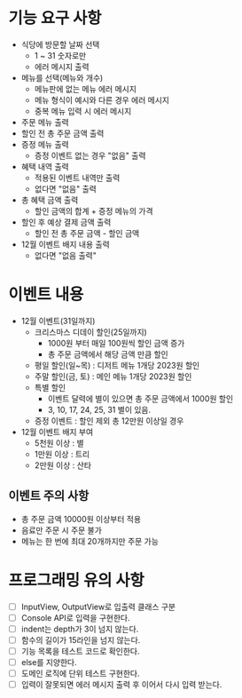 # 기능 요구 사항
- 식당에 방문할 날짜 선택
  - 1 ~ 31 숫자로만
  - 에러 메시지 출력
- 메뉴를 선택(메뉴와 개수)
  - 메뉴판에 없는 메뉴 에러 메시지
  - 메뉴 형식이 예시와 다른 경우 에러 메시지
  - 중복 메뉴 입력 시 에러 메시지
- 주문 메뉴 출력
- 할인 전 총 주문 금액 출력
- 증정 메뉴 출력
  - 증정 이벤트 없는 경우 "없음" 출력
- 혜택 내역 출력
  - 적용된 이벤트 내역만 출력
  - 없다면 "없음" 출력
- 총 혜택 금액 출력
  - 할인 금액의 합계 + 증정 메뉴의 가격
- 할인 후 예상 결제 금액 출력
  - 할인 전 총 주문 금액 - 할인 금액
- 12월 이벤트 배지 내용 출력
  - 없다면 "없음 출력"
# 이벤트 내용
- 12월 이벤트(31일까지)
  - 크리스마스 디데이 할인(25일까지)
    - 1000원 부터 매일 100원씩 할인 금액 증가
    - 총 주문 금액에서 해당 금액 만큼 할인
  - 평일 할인(일~목) : 디저트 메뉴 1개당 2023원 할인
  - 주말 할인(금, 토) : 메인 메뉴 1개당 2023원 할인
  - 특별 할인
    - 이벤트 달력에 별이 있으면 총 주문 금액에서 1000원 할인
    - 3, 10, 17, 24, 25, 31 별이 있음.
  - 증정 이벤트 : 할인 제외 총 12만원 이상일 경우
- 12월 이벤트 배지 부여
  - 5천원 이상 : 별
  - 1만원 이상 : 트리
  - 2만원 이상 : 산타
## 이벤트 주의 사항
- 총 주문 금액 10000원 이상부터 적용
- 음료만 주문 시 주문 불가
- 메뉴는 한 번에 최대 20개까지만 주문 가능
# 프로그래밍 유의 사항
- [ ] InputView, OutputView로 입출력 클래스 구분
- [ ] Console API로 입력을 구현한다.
- [ ] indent는 depth가 3이 넘지 않는다.
- [ ] 함수의 길이가 15라인을 넘지 않는다.
- [ ] 기능 목록을 테스트 코드로 확인한다.
- [ ] else를 지양한다.
- [ ] 도메인 로직에 단위 테스트 구현한다.
- [ ] 입력이 잘못되면 에러 메시지 출력 후 이어서 다시 입력 받는다.